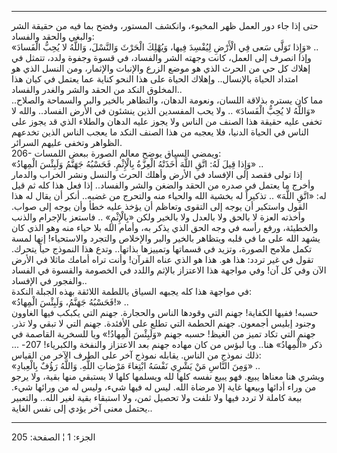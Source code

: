 ------------------------------------------------------------------------

حتى إذا جاء دور العمل ظهر المخبوء، وانكشف المستور، وفضح بما فيه من حقيقة
الشر والبغي والحقد والفساد:  
«وَإِذا تَوَلَّى سَعى فِي الْأَرْضِ لِيُفْسِدَ فِيها، وَيُهْلِكَ الْحَرْثَ وَالنَّسْلَ، وَاللَّهُ لا يُحِبُّ
الْفَسادَ» ..  
وإذا انصرف إلى العمل، كانت وجهته الشر والفساد، في قسوة وجفوة ولدد، تتمثل
في إهلاك كل حي من الحرث الذي هو موضع الزرع والإنبات والإثمار، ومن النسل
الذي هو امتداد الحياة بالإنسال.. وإهلاك الحياة على هذا النحو كناية عما
يعتمل في كيان هذا المخلوق النكد من الحقد والشر والغدر والفساد..  
مما كان يستره بذلاقة اللسان، ونعومة الدهان، والتظاهر بالخير والبر
والسماحة والصلاح.. «وَاللَّهُ لا يُحِبُّ الْفَسادَ» .. ولا يحب المفسدين الذين
ينشئون في الأرض الفساد.. والله لا تخفى عليه حقيقة هذا الصنف من الناس ولا
يجوز عليه الدهان والطلاء الذي قد يجوز على الناس في الحياة الدنيا، فلا
يعجبه من هذا الصنف النكد ما يعجب الناس الذين تخدعهم الظواهر وتخفى عليهم
السرائر.  
206- ويمضي السياق يوضح معالم الصورة ببعض اللمسات:  
«وَإِذا قِيلَ لَهُ: اتَّقِ اللَّهَ أَخَذَتْهُ الْعِزَّةُ بِالْإِثْمِ. فَحَسْبُهُ جَهَنَّمُ وَلَبِئْسَ الْمِهادُ» ..  
إذا تولى فقصد إلى الإفساد في الأرض وأهلك الحرث والنسل ونشر الخراب
والدمار وأخرج ما يعتمل في صدره من الحقد والضغن والشر والفساد.. إذا فعل
هذا كله ثم قيل له: «اتَّقِ اللَّهَ» .. تذكيراً له بخشية الله والحياء منه
والتحرج من غضبه.. أنكر أن يقال له هذا القول واستكبر أن يوجه إلى التقوى
وتعاظم أن يؤخذ عليه خطأ وأن يوجه إلى صواب. وأخذته العزة لا بالحق ولا
بالعدل ولا بالخير ولكن «بِالْإِثْمِ» .. فاستعز بالإجرام والذنب والخطيئة، ورفع
رأسه في وجه الحق الذي يذكر به، وأمام الله بلا حياء منه وهو الذي كان يشهد
الله على ما في قلبه ويتظاهر بالخير والبر والإخلاص والتجرد والاستحياء!
إنها لمسة تكمل ملامح الصورة، وتزيد في قسماتها وتمييزها بذاتها.. وتدع هذا
النموذج حياً يتحرك. تقول في غير تردد: هذا هو. هذا هو الذي عناه القرآن!
وأنت تراه أمامك ماثلا في الأرض الآن وفي كل آن! وفي مواجهة هذا الاعتزاز
بالإثم واللدد في الخصومة والقسوة في الفساد والفجور في الإفساد..  
في مواجهة هذا كله يجبهه السياق باللطمة اللائقة بهذه الجبلة النكدة:  
«فَحَسْبُهُ جَهَنَّمُ، وَلَبِئْسَ الْمِهادُ!» ..  
حسبه! ففيها الكفاية! جهنم التي وقودها الناس والحجارة. جهنم التي يكبكب
فيها الغاوون وجنود إبليس أجمعون. جهنم الحطمة التي تطلع على الأفئدة. جهنم
التي لا تبقي ولا تذر. جهنم التي تكاد تميز من الغيظ! حسبه جهنم «وَلَبِئْسَ
الْمِهادُ!» ويا للسخرية القاصمة في ذكر «الْمِهادُ» هنا.. ويا لبؤس من كان مهاده
جهنم بعد الاعتزاز والنفخة والكبرياء! 207- ... ذلك نموذج من الناس. يقابله
نموذج آخر على الطرف الآخر من القياس:  
«وَمِنَ النَّاسِ مَنْ يَشْرِي نَفْسَهُ ابْتِغاءَ مَرْضاتِ اللَّهِ. وَاللَّهُ رَؤُفٌ بِالْعِبادِ» ..  
ويشري هنا معناها يبيع. فهو يبيع نفسه كلها لله ويسلمها كلها لا يستبقي
منها بقية، ولا يرجو من وراء أدائها وبيعها غاية إلا مرضاة الله. ليس له
فيها شيء، وليس له من ورائها شيء. بيعة كاملة لا تردد فيها ولا تلفت ولا
تحصيل ثمن، ولا استبقاء بقية لغير الله.. والتعبير يحتمل معنى آخر يؤدي إلى
نفس الغاية..

------------------------------------------------------------------------

الجزء: 1 ¦ الصفحة: 205
